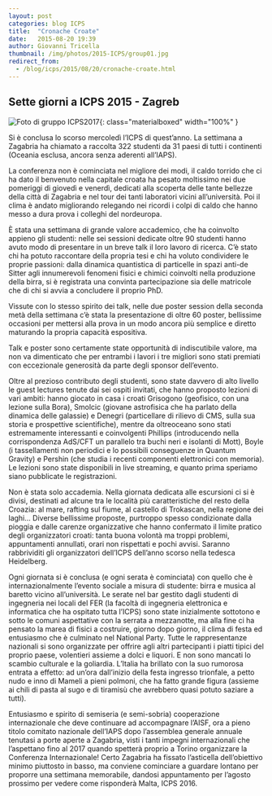 ```yaml
---
layout: post
categories: blog ICPS
title:  "Cronache Croate"
date:   2015-08-20 19:39
author: Giovanni Tricella
thumbnail: /img/photos/2015-ICPS/group01.jpg
redirect_from:
  - /blog/icps/2015/08/20/cronache-croate.html
---
```


## Sette giorni a ICPS 2015 - Zagreb

![Foto di gruppo ICPS2017](/img/photos/2015-ICPS/group01.jpg){: class="materialboxed" width="100%" }

Si è conclusa lo scorso mercoledì l’ICPS di quest’anno. La settimana a Zagabria ha chiamato a raccolta 322 studenti da 31 paesi di tutti i continenti (Oceania esclusa, ancora senza aderenti all’IAPS).

La conferenza non è cominciata nel migliore dei modi, il caldo torrido che ci ha dato il benvenuto nella capitale croata ha pesato moltissimo nei due pomeriggi di giovedì e venerdì, dedicati alla scoperta delle tante bellezze della città di Zagabria e nel tour dei tanti laboratori vicini all’università. Poi il clima è andato migliorando relegando nei ricordi i colpi di caldo che hanno messo a dura prova i colleghi del nordeuropa.

È stata una settimana di grande valore accademico, che ha coinvolto appieno gli studenti: nelle sei sessioni dedicate oltre 90 studenti hanno avuto modo di presentare in un breve talk il loro lavoro di ricerca. C’è stato chi ha potuto raccontare della propria tesi e chi ha voluto condividere le proprie passioni: dalla dinamica quantistica di particelle in spazi anti-de Sitter agli innumerevoli fenomeni fisici e chimici coinvolti nella produzione della birra, si è registrata una convinta partecipazione sia delle matricole che di chi si avvia a concludere il proprio PhD.

Vissute con lo stesso spirito dei talk, nelle due poster session della seconda metà della settimana c’è stata la presentazione di oltre 60 poster, bellissime occasioni per mettersi alla prova in un modo ancora più semplice e diretto maturando la propria capacità espositiva.

Talk e poster sono certamente state opportunità di indiscutibile valore, ma non va dimenticato che per entrambi i lavori i tre migliori sono stati premiati con eccezionale generosità da parte degli sponsor dell’evento.

Oltre al prezioso contributo degli studenti, sono state davvero di alto livello le guest lectures tenute dai sei ospiti invitati, che hanno proposto lezioni di vari ambiti: hanno giocato in casa i croati Grisogono (geofisico, con una lezione sulla Bora), Smolcic (giovane astrofisica che ha parlato della dinamica delle galassie) e Denegri (particellare di rilievo di CMS, sulla sua storia e prospettive scientifiche), mentre da oltreoceano sono stati estremamente interessanti e coinvolgenti Phillips (introducendo nella corrispondenza AdS/CFT un parallelo tra buchi neri e isolanti di Mott), Boyle (i tassellamenti non periodici e lo possibili conseguenze in Quantum Gravity) e Pershin (che studia i recenti componenti elettronici con memoria). Le lezioni sono state disponibili in live streaming, e quanto prima speriamo siano pubblicate le registrazioni.

Non è stata solo accademia. Nella giornata dedicata alle escursioni ci si è divisi, destinati ad alcune tra le località più caratteristiche del resto della Croazia: al mare, rafting sul fiume, al castello di Trokascan, nella regione dei laghi... Diverse bellissime proposte, purtroppo spesso condizionate dalla pioggia e dalle carenze organizzative che hanno confermato il limite pratico degli organizzatori croati: tanta buona volontà ma troppi problemi, appuntamenti annullati, orari non rispettati e pochi avvisi. Saranno rabbrividiti gli organizzatori dell’ICPS dell’anno scorso nella tedesca Heidelberg.

Ogni giornata si è conclusa (e ogni serata è cominciata) con quello che è internazionalmente l’evento sociale a misura di studente: birra e musica al baretto vicino all’università. Le serate nel bar gestito dagli studenti di ingegneria nei locali del FER (la facoltà di ingegneria elettronica e informatica che ha ospitato tutta l’ICPS) sono state inizialmente sottotono e sotto le comuni aspettative con la serrata a mezzanotte, ma alla fine ci ha pensato la marea di fisici a costruire, giorno dopo giorno, il clima di festa ed entusiasmo che è culminato nel National Party. Tutte le rappresentanze nazionali si sono organizzate per offrire agli altri partecipanti i piatti tipici del proprio paese, volentieri assieme a dolci e liquori. E non sono mancati lo scambio culturale e la goliardia. L’Italia ha brillato con la suo rumorosa entrata a effetto: ad un’ora dall’inizio della festa ingresso trionfale, a petto nudo e inno di Mameli a pieni polmoni, che ha fatto grande figura (assieme ai chili di pasta al sugo e di tiramisù che avrebbero quasi potuto saziare a tutti).

Entusiasmo e spirito di semiseria (e semi-sobria) cooperazione internazionale che deve continuare ad accompagnare l’AISF, ora a pieno titolo comitato nazionale dell’IAPS dopo l’assemblea generale annuale tenutasi a porte aperte a Zagabria, visti i tanti impegni internazionali che l’aspettano fino al 2017 quando spetterà proprio a Torino organizzare la Conferenza Internazionale! Certo Zagabria ha fissato l’asticella dell’obiettivo minimo piuttosto in basso, ma conviene cominciare a guardare lontano per proporre una settimana memorabile, dandosi appuntamento per l’agosto prossimo per vedere come risponderà Malta, ICPS 2016.
